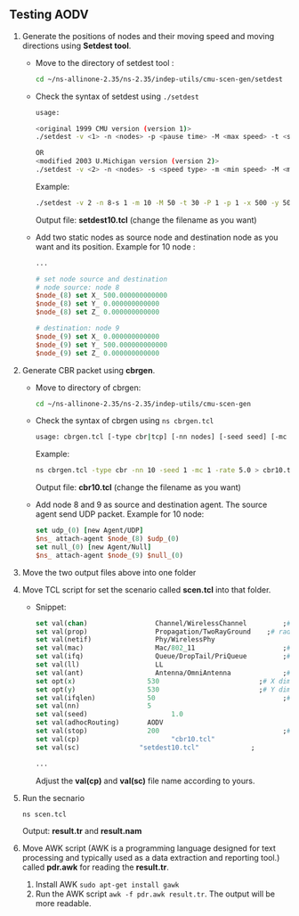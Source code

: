 ## Testing AODV

1. Generate the positions of nodes and their moving speed and moving directions using **Setdest tool**. 
    * Move to the directory of setdest tool :
        ```bash
        cd ~/ns-allinone-2.35/ns-2.35/indep-utils/cmu-scen-gen/setdest
        ```
    
    * Check the syntax of setdest using `./setdest`
        ```bash
        usage:

        <original 1999 CMU version (version 1)>
        ./setdest -v <1> -n <nodes> -p <pause time> -M <max speed> -t <simulation time> -x <max X> -y <max Y>

        OR
        <modified 2003 U.Michigan version (version 2)>
        ./setdest -v <2> -n <nodes> -s <speed type> -m <min speed> -M <max speed> -t <simulation time> -P <pause type> -p <pause time> -x <max X> -y <max Y>
        ```
        Example:

        ```bash  
        ./setdest -v 2 -n 8-s 1 -m 10 -M 50 -t 30 -P 1 -p 1 -x 500 -y 500 > setdest10.tcl
        ```

        Output file: **setdest10.tcl** (change the filename as you want)

    * Add two static nodes as source node and destination node as you want and its position. 
        Example for 10 node :
        ```tcl
        ...

        # set node source and destination
        # node source: node 8
        $node_(8) set X_ 500.000000000000
        $node_(8) set Y_ 0.000000000000
        $node_(8) set Z_ 0.000000000000
        
        # destination: node 9
        $node_(9) set X_ 0.000000000000
        $node_(9) set Y_ 500.000000000000
        $node_(9) set Z_ 0.000000000000
        ```
2. Generate CBR packet using **cbrgen**.
    * Move to directory of cbrgen:
        ```bash
        cd ~/ns-allinone-2.35/ns-2.35/indep-utils/cmu-scen-gen 
        ```
    * Check the syntax of cbrgen using `ns cbrgen.tcl`
        
        ```bash
        usage: cbrgen.tcl [-type cbr|tcp] [-nn nodes] [-seed seed] [-mc connections] [-rate rate]
        ```
        Example:

        ```bash  
        ns cbrgen.tcl -type cbr -nn 10 -seed 1 -mc 1 -rate 5.0 > cbr10.tcl
        ```

        Output file: **cbr10.tcl** (change the filename as you want)
    * Add node 8 and 9 as source and destination agent. The source agent send UDP packet.
        Example for 10 node:
        ```tcl
        set udp_(0) [new Agent/UDP]
        $ns_ attach-agent $node_(8) $udp_(0)
        set null_(0) [new Agent/Null]
        $ns_ attach-agent $node_(9) $null_(0)
        ```

3. Move the two output files above into one folder
4. Move TCL script for set the scenario called **scen.tcl** into that folder.
    * Snippet:

        ```tcl
        set val(chan)       		  Channel/WirelessChannel		  ;# channel type
        set val(prop)       		  Propagation/TwoRayGround	  ;# radio-propagation model
        set val(netif)      		  Phy/WirelessPhy   			    ;# network interface type
        set val(mac)        		  Mac/802_11		          	  ;# MAC type
        set val(ifq)        		  Queue/DropTail/PriQueue		  ;# interface queue type
        set val(ll)         		  LL			             	      ;# link layer type
        set val(ant)        		  Antenna/OmniAntenna		      ;# antenna model
        set opt(x)              	530                         ;# X dimension of the topography
        set opt(y)              	530                         ;# Y dimension of the topography
        set val(ifqlen)         	50				                  ;# max packet in ifq
        set val(nn)             	5				                    ;# how many nodes are simulated
        set val(seed)				      1.0				                  ;# seed cbr
        set val(adhocRouting)   	AODV				                ;# routing protocol
        set val(stop)           	200				                  ;# simulation time
        set val(cp)					      "cbr10.tcl"			        ;#<-- traffic file
        set val(sc)               "setdest10.tcl"		      ;
        
        ...
        ```
        Adjust the **val(cp)** and **val(sc)** file name according to yours.

5. Run the secnario
    ```bash
    ns scen.tcl
    ```

    Output: **result.tr** and **result.nam**
6. Move AWK script (AWK is a programming language designed for text processing and typically used as a data extraction and reporting tool.) called **pdr.awk** for reading the **result.tr**.
    1. Install AWK `sudo apt-get install gawk`
    2. Run the AWK script `awk -f pdr.awk result.tr`. The output will be more readable.


